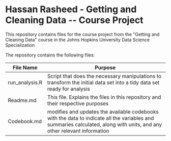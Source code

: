 # Hassan Rasheed - Getting and Cleaning Data -- Course Project

This repository contains files for the course project from the "Getting and Cleaning Data" course in the Johns Hopkins University Data Science Specialization

The repository contains the following files:

| File Name | Purpose |
|---|---|
|run_analysis.R|Script that does the necessary manipulations to transform the initial data set into a tidy data set ready for analysis|
|Readme.md|This file. Explains the files in this repository and their respective purposes|
|Codebook.md|modifies and updates the available codebooks with the data to indicate all the variables and summaries calculated, along with units, and any other relevant information|
